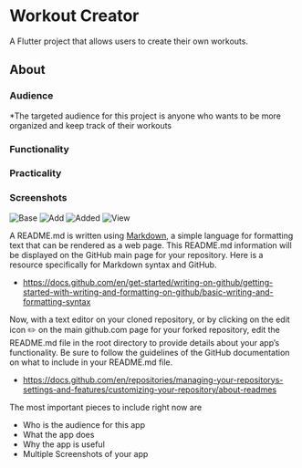 # Workout Creator

A Flutter project that allows users to create their own workouts.

## About

### Audience
*The targeted audience for this project is anyone who wants to be more organized and keep track of their workouts

### Functionality

### Practicality

### Screenshots

![Base](https://github.com/iang0319/workout-creator/blob/46fa256d0a90ab59274387a8332abce058134ba7/images/BaseApp.png)
![Add](https://github.com/iang0319/workout-creator/blob/46fa256d0a90ab59274387a8332abce058134ba7/images/AddElement.png)
![Added](https://github.com/iang0319/workout-creator/blob/46fa256d0a90ab59274387a8332abce058134ba7/images/ElementsAdded.png)
![View](https://github.com/iang0319/workout-creator/blob/46fa256d0a90ab59274387a8332abce058134ba7/images/ViewInfo.png)



A README.md is written using [Markdown](https://www.markdownguide.org/), a simple language for formatting text that can be rendered as a web page. This README.md information will be displayed on the GitHub main page for your repository. Here is a resource specifically for Markdown syntax and GitHub.

* <https://docs.github.com/en/get-started/writing-on-github/getting-started-with-writing-and-formatting-on-github/basic-writing-and-formatting-syntax>

Now, with a text editor on your cloned repository, or by clicking on the edit icon ✏️ on the main github.com page for your forked repository, edit the README.md file in the root directory to provide details about your app’s functionality. Be sure to follow the guidelines of the GitHub documentation on what to include in your README.md file.

* <https://docs.github.com/en/repositories/managing-your-repositorys-settings-and-features/customizing-your-repository/about-readmes>

The most important pieces to include right now are

* Who is the audience for this app
* What the app does
* Why the app is useful
* Multiple Screenshots of your app

